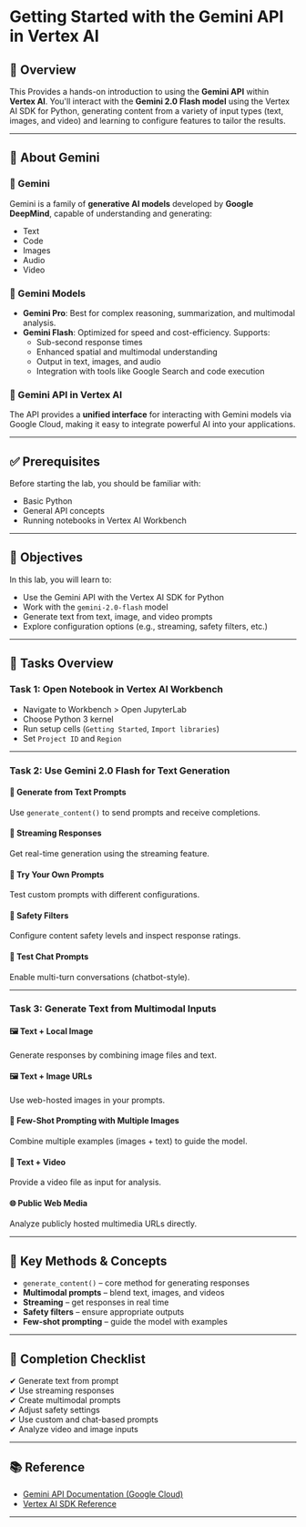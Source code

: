 # Getting Started with the Gemini API in Vertex AI

## 📖 Overview

This Provides a hands-on introduction to using the **Gemini API** within **Vertex AI**. You'll interact with the **Gemini 2.0 Flash model** using the Vertex AI SDK for Python, generating content from a variety of input types (text, images, and video) and learning to configure features to tailor the results.

---

## 🧠 About Gemini

### 🔹 Gemini
Gemini is a family of **generative AI models** developed by **Google DeepMind**, capable of understanding and generating:
- Text
- Code
- Images
- Audio
- Video

### 🔹 Gemini Models
- **Gemini Pro**: Best for complex reasoning, summarization, and multimodal analysis.
- **Gemini Flash**: Optimized for speed and cost-efficiency. Supports:
  - Sub-second response times
  - Enhanced spatial and multimodal understanding
  - Output in text, images, and audio
  - Integration with tools like Google Search and code execution

### 🔹 Gemini API in Vertex AI
The API provides a **unified interface** for interacting with Gemini models via Google Cloud, making it easy to integrate powerful AI into your applications.

---

## ✅ Prerequisites

Before starting the lab, you should be familiar with:
- Basic Python
- General API concepts
- Running notebooks in Vertex AI Workbench

---

## 🎯 Objectives

In this lab, you will learn to:
- Use the Gemini API with the Vertex AI SDK for Python
- Work with the `gemini-2.0-flash` model
- Generate text from text, image, and video prompts
- Explore configuration options (e.g., streaming, safety filters, etc.)

---

## 📂 Tasks Overview

### Task 1: Open Notebook in Vertex AI Workbench
- Navigate to Workbench > Open JupyterLab
- Choose Python 3 kernel
- Run setup cells (`Getting Started`, `Import libraries`)
- Set `Project ID` and `Region`

---

### Task 2: Use Gemini 2.0 Flash for Text Generation

#### 🔸 Generate from Text Prompts
Use `generate_content()` to send prompts and receive completions.

#### 🔸 Streaming Responses
Get real-time generation using the streaming feature.

#### 🔸 Try Your Own Prompts
Test custom prompts with different configurations.

#### 🔸 Safety Filters
Configure content safety levels and inspect response ratings.

#### 🔸 Test Chat Prompts
Enable multi-turn conversations (chatbot-style).

---

### Task 3: Generate Text from Multimodal Inputs

#### 🖼️ Text + Local Image
Generate responses by combining image files and text.

#### 🖼️ Text + Image URLs
Use web-hosted images in your prompts.

#### 🧠 Few-Shot Prompting with Multiple Images
Combine multiple examples (images + text) to guide the model.

#### 🎥 Text + Video
Provide a video file as input for analysis.

#### 🌐 Public Web Media
Analyze publicly hosted multimedia URLs directly.

---

## 🧩 Key Methods & Concepts

- `generate_content()` – core method for generating responses
- **Multimodal prompts** – blend text, images, and videos
- **Streaming** – get responses in real time
- **Safety filters** – ensure appropriate outputs
- **Few-shot prompting** – guide the model with examples

---

## 🏁 Completion Checklist

✔ Generate text from prompt  
✔ Use streaming responses  
✔ Create multimodal prompts  
✔ Adjust safety settings  
✔ Use custom and chat-based prompts  
✔ Analyze video and image inputs  

---

## 📚 Reference

- [Gemini API Documentation (Google Cloud)](https://cloud.google.com/vertex-ai/docs/generative-ai/overview)
- [Vertex AI SDK Reference](https://cloud.google.com/python/docs/reference/aiplatform/latest)

---

